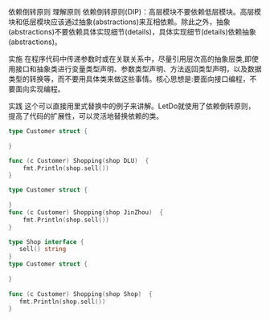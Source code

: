 依赖倒转原则
理解原则
依赖倒转原则(DIP)：高层模块不要依赖低层模块。高层模块和低层模块应该通过抽象(abstractions)来互相依赖。除此之外，抽象(abstractions)不要依赖具体实现细节(details)，具体实现细节(details)依赖抽象(abstractions)。

实施
在程序代码中传递参数时或在关联关系中，尽量引用层次高的抽象层类,即使用接口和抽象类进行变量类型声明、参数类型声明、方法返回类型声明，以及数据类型的转换等，而不要用具体类来做这些事情。核心思想是:要面向接口编程，不要面向实现编程。

实践
这个可以直接用里式替换中的例子来讲解。LetDo就使用了依赖倒转原则，提高了代码的扩展性，可以灵活地替换依赖的类。

```go
type Customer struct {
	
}

func (c Customer) Shopping(shop DLU)  {
	fmt.Println(shop.sell())
}
```

```go
type Customer struct {
	
}
func (c Customer) Shopping(shop JinZhou)  {
	fmt.Println(shop.sell())
}
```

```go
type Shop interface {  
   sell() string  
}
type Customer struct {  
     
}  
  
func (c Customer) Shopping(shop Shop)  {  
   fmt.Println(shop.sell())  
}
```